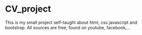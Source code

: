 # CV_project
This is my small project self-taught about html, css javascript and bootstrap.
All sources are free, found on youtube, facebook,...
